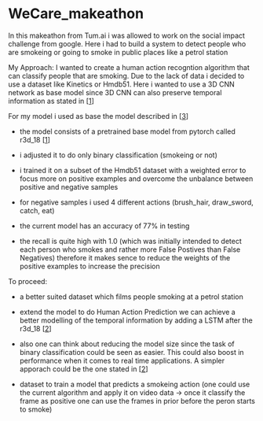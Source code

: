 # WeCare_makeathon

In this makeathon from Tum.ai i was allowed to work on the social impact challenge from google.
Here i had to build a system to detect people who are smokeing or going to smoke in public places like a petrol station

My Approach:
I wanted to create a human action recogntion algorithm that can classify people that are smoking.
Due to the lack of data i decided to use a dataset like Kinetics or Hmdb51.
Here i wanted to use a 3D CNN network as base model since 3D CNN can also preserve temporal information as stated in [[1]]

For my model i used as base the model described in [[3]]

  - the model consists of a pretrained base model from pytorch called r3d_18 [[1]]
  
  - i adjusted it to do only binary classification (smokeing or not)

  - i trained it on a subset of the Hmdb51 dataset with a weighted error to focus more on positive examples and overcome the unbalance between positive and negative    samples 
  
  - for negative samples i used 4 different actions (brush_hair, draw_sword, catch, eat)

  - the current model has an accuracy of 77% in testing 

  - the recall is quite high with 1.0 (which was initially intended to detect each person who smokes and rather more False Postives than False Negatives) therefore it makes sence to reduce the weights of the positive examples to increase the precision

To proceed:

  - a better suited dataset which films people smoking at a petrol station

  - extend the model to do Human Action Prediction we can achieve a better modelling of the temporal information by adding a LSTM after the r3d_18 [[2]]

  - also one can think about reducing the model size since the task of binary classification could be seen as easier. This could also boost in performance when it comes to real time applications. A simpler apporach could be the one stated in [[2]]

  - dataset to train a model that predicts a smokeing action
    (one could use the current algorithm and apply it on video data -> once it classify the frame as positive one can use the frames in prior before the peron starts to smoke)
    
[1]:  https://arxiv.org/abs/1711.11248  
[2]:  https://link.springer.com/content/pdf/10.1007/s42979-020-00293-x.pdf
[3]:  https://medium.com/@sauravsharma_19630/action-recognition-with-inbuilt-pytorch-features-ac2280d1c338

    
